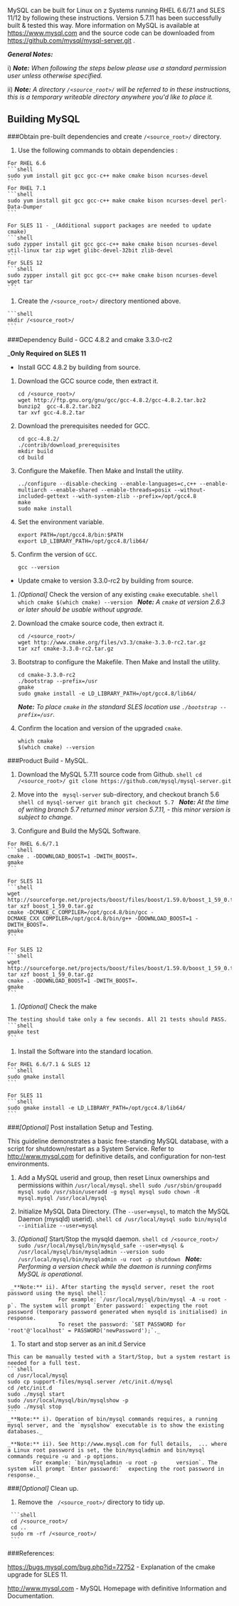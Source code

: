 MySQL can be built for Linux on z Systems running RHEL 6.6/7.1 and SLES 11/12 by following these instructions.  Version 5.7.11 has been successfully built & tested this way.
More information on MySQL is available at https://www.mysql.com and the source code can be downloaded from https://github.com/mysql/mysql-server.git
.

_**General Notes:**_

i) _**Note:** When following the steps below please use a standard permission user unless otherwise specified._

ii) _**Note:** A directory `/<source_root>/` will be referred to in these instructions, this is a temporary writeable directory anywhere you'd like to place it._

## Building MySQL

###Obtain pre-built dependencies and create `/<source_root>/` directory.

   1. Use the following commands to obtain dependencies :

    For RHEL 6.6
    ```shell
    sudo yum install git gcc gcc-c++ make cmake bison ncurses-devel
    ```
    For RHEL 7.1
    ```shell
    sudo yum install git gcc gcc-c++ make cmake bison ncurses-devel perl-Data-Dumper
    ```

	For SLES 11 - _(Additional support packages are needed to update cmake)_
    ```shell
    sudo zypper install git gcc gcc-c++ make cmake bison ncurses-devel util-linux tar zip wget glibc-devel-32bit zlib-devel
    ```
    For SLES 12
    ```shell
    sudo zypper install git gcc gcc-c++ make cmake bison ncurses-devel wget tar
    ```

   1. Create the `/<source_root>/` directory mentioned above.

    ```shell
    mkdir /<source_root>/
    ```

###Dependency Build -  GCC 4.8.2 and cmake 3.3.0-rc2

   _**Only Required on SLES 11**  
   
   - Install GCC 4.8.2 by building from source.
   
   1. Download the GCC source code, then extract it.
      ```shell
      cd /<source_root>/
      wget http://ftp.gnu.org/gnu/gcc/gcc-4.8.2/gcc-4.8.2.tar.bz2
	  bunzip2  gcc-4.8.2.tar.bz2
	  tar xvf gcc-4.8.2.tar
      ```

   2. Download the prerequisites needed for GCC.
      ```shell
      cd gcc-4.8.2/
	  ./contrib/download_prerequisites
	  mkdir build
	  cd build
      ```
	  
   3. Configure the Makefile. Then Make and Install the utility.
      ```shell
      ../configure --disable-checking --enable-languages=c,c++ --enable-multiarch --enable-shared --enable-threads=posix --without-included-gettext --with-system-zlib --prefix=/opt/gcc4.8
	  make 
	  sudo make install 
      ```

   4. Set the environment variable.
      ```shell
      export PATH=/opt/gcc4.8/bin:$PATH
      export LD_LIBRARY_PATH=/opt/gcc4.8/lib64/
      ```
   
   5. Confirm the version of `GCC`.
      ```shell
      gcc --version
      ```
	  

	  
   - Update cmake to version 3.3.0-rc2 by building from source.

   1. _[Optional]_ Check the version of any existing `cmake` executable.
    ```shell
      which cmake
      $(which cmake) --version
    ```
      _**Note:** A `cmake` at version 2.6.3 or later should be usable without upgrade._


   1. Download the cmake source code, then extract it.
      ```shell
      cd /<source_root>/
      wget http://www.cmake.org/files/v3.3/cmake-3.3.0-rc2.tar.gz
      tar xzf cmake-3.3.0-rc2.tar.gz
      ```

   1. Bootstrap to configure the Makefile. Then Make and Install the utility.
      ```shell
      cd cmake-3.3.0-rc2
      ./bootstrap --prefix=/usr
      gmake
      sudo gmake install -e LD_LIBRARY_PATH=/opt/gcc4.8/lib64/
      ```
      _**Note:** To place `cmake` in the standard SLES location use `./bootstrap --prefix=/usr`._


   1. Confirm the location and version of the upgraded `cmake`.
      ```shell
      which cmake
      $(which cmake) --version
      ```

###Product Build - MySQL.

   1. Download the MySQL 5.7.11 source code from Github.
    ```shell
    cd /<source_root>/
    git clone https://github.com/mysql/mysql-server.git
    ```

   1. Move into the ` mysql-server` sub-directory, and checkout branch 5.6
    ```shell
    cd mysql-server
    git branch
    git checkout 5.7
    ```
    _**Note:** At the time of writing branch 5.7 returned minor version 5.7.11, - this minor version is subject to change._


   1. Configure and Build the MySQL Software.
   
    For RHEL 6.6/7.1
    ```shell
    cmake . -DDOWNLOAD_BOOST=1 -DWITH_BOOST=.
    gmake
    ```

	For SLES 11
	```shell
	wget http://sourceforge.net/projects/boost/files/boost/1.59.0/boost_1_59_0.tar.gz
	tar xzf boost_1_59_0.tar.gz
    cmake -DCMAKE_C_COMPILER=/opt/gcc4.8/bin/gcc -DCMAKE_CXX_COMPILER=/opt/gcc4.8/bin/g++ -DDOWNLOAD_BOOST=1 -DWITH_BOOST=.
    gmake
    ```
	  
	For SLES 12
	```shell
	wget http://sourceforge.net/projects/boost/files/boost/1.59.0/boost_1_59_0.tar.gz
	tar xzf boost_1_59_0.tar.gz
    cmake . -DDOWNLOAD_BOOST=1 -DWITH_BOOST=.
    gmake
    ```

   1. _[Optional]_ Check the make

    The testing should take only a few seconds. All 21 tests should PASS.
    ```shell
    gmake test
    ```

   1. Install the Software into the standard location.
    
	For RHEL 6.6/7.1 & SLES 12
    ```shell
    sudo gmake install
    ```
    
	For SLES 11
	```shell
    sudo gmake install -e LD_LIBRARY_PATH=/opt/gcc4.8/lib64/
    ```

###_[Optional]_ Post installation Setup and Testing.

   This guideline demonstrates a basic free-standing MySQL database, with a script for shutdown/restart as a System Service.
   Refer to http://www.mysql.com for definitive details, and configuration for non-test environments.

   1. Add a MySQL userid and group, then reset Linux ownerships and permissions within `/usr/local/mysql`.
    ```shell
    sudo /usr/sbin/groupadd mysql
    sudo /usr/sbin/useradd -g mysql mysql
    sudo chown -R mysql.mysql /usr/local/mysql
    ```

   1. Initialize MySQL Data Directory.  (The `--user=mysql`, to match the MySQL Daemon (mysqld) userid).
    ```shell
    cd /usr/local/mysql
    sudo bin/mysqld --initialize --user=mysql
    ```

   1. _[Optional]_ Start/Stop the mysqld daemon.
    ```shell
    cd /<source_root>/
    sudo /usr/local/mysql/bin/mysqld_safe --user=mysql &
    /usr/local/mysql/bin/mysqladmin --version
    sudo /usr/local/mysql/bin/mysqladmin -u root -p shutdown
    ```
     _**Note:** Performing a version check while the daemon is running confirms MySQL is operational._
	 
	 _**Note:** ii). After starting the mysqld server, reset the root password using the mysql shell:
					For example: `/usr/local/mysql/bin/mysql -A -u root -p`. The system will prompt `Enter password:` expecting the root password (temporary password generated when mysqld is initialised) in response.
					To reset the password: `SET PASSWORD for 'root'@'localhost' = PASSWORD('newPassword');`._

   1. To start and stop server as an init.d Service

    This can be manually tested with a Start/Stop, but a system restart is needed for a full test.
    ```shell
    cd /usr/local/mysql
    sudo cp support-files/mysql.server /etc/init.d/mysql
	cd /etc/init.d
    sudo ./mysql start
    sudo /usr/local/mysql/bin/mysqlshow -p
    sudo ./mysql stop
    ```
    _**Note:** i). Operation of bin/mysql commands requires, a running mysql server, and the `mysqlshow` executable is to show the existing databases._

    _**Note:** ii). See http://www.mysql.com for full details,  ... where a Linux root password is set, the bin/mysqladmin and bin/mysql commands require -u and -p options.
            For example: `bin/mysqladmin -u root -p      version`. The system will prompt `Enter password:`  expecting the root password in response._

###_[Optional]_ Clean up.

   1. Remove the ` /<source_root>/` directory to tidy up.

     ```shell
     cd /<source_root>/
     cd ..
     sudo rm -rf /<source_root>/
     ```

###References:

https://bugs.mysql.com/bug.php?id=72752 - Explanation of the cmake upgrade for SLES 11.

http://www.mysql.com - MySQL Homepage with definitive Information and Documentation.
